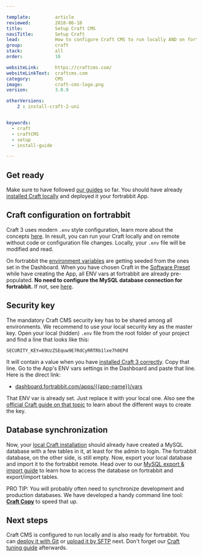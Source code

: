 ```yaml
---

template:         article
reviewed:         2018-06-10
title:            Setup Craft CMS
naviTitle:        Setup Craft
lead:             How to configure Craft CMS to run locally AND on fortrabbit.
group:            craft
stack:            all
order:            10

websiteLink:      https://craftcms.com/
websiteLinkText:  craftcms.com
category:         CMS
image:            craft-cms-logo.png
version:          3.0.9

otherVersions:
    2 : install-craft-2-uni


keywords:
  - craft
  - craftCMS
  - setup
  - install-guide

---
```



<!--

  TBD:
  This is minimum required setup. All the beautiful, maybe important to Oli, stuff can be found in the tuning article. The idea here is to have it as short as possible so that users are motivated to do it. They don't need to know about every best practice upfront. I believe.

-->


## Get ready

Make sure to have followed [our guides](/craft-3-about) so far. You should have already [installed Craft locally](craft-3-install-local) and deployed it your fortrabbit App. 

## Craft configuration on fortrabbit

Craft 3 uses modern `.env` style configuration, learn more about the concepts [here](/env-vars). In result, you can run your Craft locally and on remote without code or configuration file changes. Locally, your `.env` file will be modified and read.

On fortrabbit the [environment variables](/env-vars) are getting seeded from the ones set in the Dashboard. When you have chosen Craft in the [Software Preset](/app#toc-software-preset) while have creating the App, all ENV vars at fortrabbit are already pre-populated. **No need to configure the MySQL database connection for fortrabbit.** If not, see [here](craft-3-tune#toc-manually-set-env-vars).

## Security key

<!-- 

  TODO: 
  * Review! that way, or the other way around? 
  * Or craft-copy? (it's already shortened)
  * I don't understand: Why is the security key stored with ENV var, not with config?
  

-->


<!--

  Version 1: - use our key! TBD or delete!
  GOTCHA: We recommend to use our Sec key, but a local one has been set and used, we say 1st install locally, 2nd config then deploy and sync database up. But isn't the admin PW tied to that key?

The mandatory Craft CMS security key has to be shared among all environments. We recommend to use the security key of your fortrabbit App. Go to the App's ENV vars settings in the Dashboard and copy the content of the `security_key` variable - it's the last line in the textarea. Here is the direct link:

* [dashboard.fortrabbit.com/apps/{{app-name}}/vars](https://dashboard.fortrabbit.com/apps/{{app-name}}/vars)

Paste that long string into the value of the `SECURITY_KEY` within your local `.env` file. Here is an example what the specific line looks like:

```dotenv
SECURITY_KEY={{PASTE-KEY-FROM-DASHBOARD-HERE}}
```

The ENV var might already be set. Just replace it with the one from the fortrabbit Dashboard. You can also go the other way around and paste your local existing security key to the Dashboard. You can also assign it manually in the `.env` file or trigger a terminal command to set it. 

-->

The mandatory Craft CMS security key has to be shared among all environments. We recommend to use your local security key as the master key. Open your local (hidden) `.env` file from the root folder of your project and find a line that looks like this:

```dotenv
SECURITY_KEY=69UzZSEquw9E7RdCyRRTRb1lxe7h0EPd
```

It will contain a value when you have [installed Craft 3 correctly](/craft-3-install-local). Copy that line. Go to the App's ENV vars settings in the Dashboard and paste that line. Here is the direct link:

* [dashboard.fortrabbit.com/apps/{{app-name}}/vars](https://dashboard.fortrabbit.com/apps/{{app-name}}/vars)

That ENV var is already set. Just replace it with your local one. Also see the [official Craft guide on that topic](https://docs.craftcms.com/v3/installation.html#step-3-set-a-security-key) to learn about the different ways to create the key.


## Database synchronization

Now, your [local Craft installation](/craft-3-install-local) should already have created a MySQL database with a few tables in it, at least for the admin to login. The fortrabbit database, on the other side, is still empty. Now, export your local database and import it to the fortrabbit remote. Head over to our [MySQL export & import guide](/mysql#toc-export-amp-import) to learn how to access the database on fortrabbit and export/import tables.

PRO TIP: You will probably often need to synchronize development and production databases. We have developed a handy command line tool: **[Craft Copy](https://github.com/fortrabbit/craft-copy)** to speed that up.


## Next steps

Craft CMS is configured to run locally and is also ready for fortrabbit. You can [deploy it with Git](/craft-3-deploy-git) or [upload it by SFTP](/craft-3-upload-sftp) next. Don't forget our [Craft tuning guide](/craft-3-tune) afterwards.